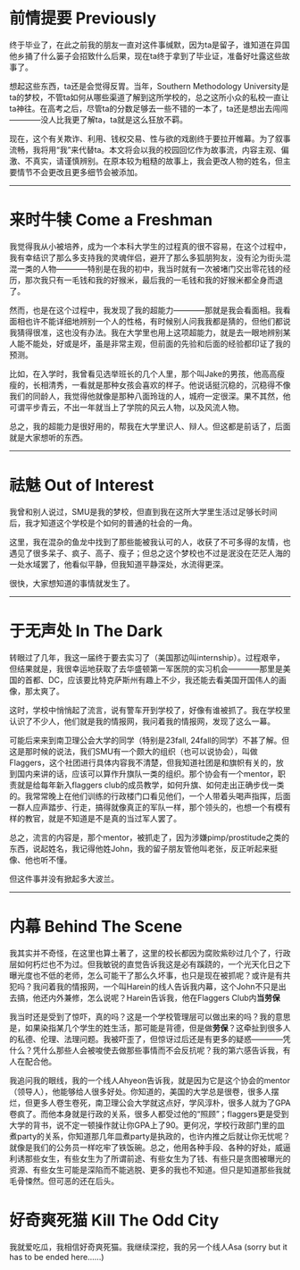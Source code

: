 # 前情提要 Previously
终于毕业了，在此之前我的朋友一直对这件事缄默，因为ta是留子，谁知道在异国他乡捅了什么篓子会招致什么后果，现在ta终于拿到了毕业证，准备好吐露这些故事了。

想起这些东西，ta还是会觉得反胃。当年，Southern Methodology University是ta的梦校，不管ta如何从哪些渠道了解到这所学校的，总之这所小众的私校一直让ta神往。在高考之后，尽管ta的分数足够去一些不错的一本了，ta还是想出去闯闯————没人比我更了解ta，ta就是这么狂放不羁。

现在，这个有关欺诈、利用、钱权交易、性与欲的戏剧终于要拉开帷幕。为了叙事流畅，我将用“我”来代替ta。本文将会以我的校园回忆作为故事流，内容主观、偏激、不真实，请谨慎辨别。在原本较为粗糙的故事上，我会更改人物的姓名，但主要情节不会更改且更多细节会被添加。

---

# 来时牛犊 Come a Freshman

我觉得我从小被培养，成为一个本科大学生的过程真的很不容易，在这个过程中，我有幸结识了那么多支持我的灵魂伴侣，避开了那么多狐朋狗友，没有沦为街头混混一类的人物————特别是在我的初中，我当时就有一次被堵门交出零花钱的经历，那次我只有一毛钱和我的好猴米，最后我的一毛钱和我的好猴米都全身而退了。

然而，也是在这个过程中，我发现了我的超能力————那就是我会看面相。我看面相也许不能详细地辨别一个人的性格，有时候别人问我我都是猜的，但他们都说我猜得很准，这也没有办法。我在大学里也用上这项超能力，就是去一眼地辨别某人能不能处，好或是坏，虽是非常主观，但前面的先验和后面的经验都印证了我的预测。

比如，在入学时，我曾看见选举班长的几个人里，那个叫Jake的男孩，他高高瘦瘦的，长相清秀，一看就是那种女孩会喜欢的样子。他说话挺沉稳的，沉稳得不像我们的同龄人，我觉得他就像是那种八面玲珑的人，城府一定很深。果不其然，他可谓平步青云，不出一年就当上了学院的风云人物，以及风流人物。

总之，我的超能力是很好用的，帮我在大学里识人、辩人。但这都是前话了，后面就是大家想听的东西。

---

# 祛魅 Out of Interest
我曾和别人说过，SMU是我的梦校，但直到我在这所大学里生活过足够长时间后，我才知道这个学校是个如何的普通的社会的一角。

这里，我在混杂的鱼龙中找到了那些能被我认可的人，收获了不可多得的友情，也遇见了很多呆子、疯子、高子、瘦子；但总之这个梦校也不过是泯没在茫茫人海的一处水域罢了，他看似平静，但我知道平静深处，水流得更深。

很快，大家想知道的事情就发生了。

---

# 于无声处 In The Dark

转眼过了几年，我这一届终于要去实习了（美国那边叫internship）。过程艰辛，但结果就是，我很幸运地获取了去华盛顿第一军医院的实习机会————那里是美国的首都、DC，应该要比特克萨斯州有趣上不少，我还能去看美国开国伟人的画像，那太爽了。

这时，学校中悄悄起了流言，说有警车开到学校了，好像有谁被抓了。我在学校里认识了不少人，他们就是我的情报网，我问着我的情报网，发现了这么一幕。

可能后来来到南卫理公会大学的同学（特别是23fall, 24fall的同学）不甚了解。但这是那时候的说法，我们SMU有一个颇大的组织（也可以说协会），叫做Flaggers，这个社团进行具体内容我不清楚，但我知道社团是和旗帜有关的，放到国内来讲的话，应该可以算作升旗队一类的组织。那个协会有一个mentor，职责就是给每年新入flaggers club的成员教学，如何升旗、如何走出正确步伐一类的。我常常晚上在他们训练的行政楼门口看见他们，一个人带着头喝声指挥，后面一群人应声踏步、行走，搞得就像真正的军队一样，那个领头的，也想一个有模有样的教官，就是不知道是不是真的当过军人罢了。

总之，流言的内容是，那个mentor，被抓走了，因为涉嫌pimp/prostitude之类的东西，说起姓名，我记得他姓John，我的留子朋友管他叫老张，反正听起来挺像、他也听不懂。

但这件事并没有掀起多大波兰。

---

# 内幕 Behind The Scene

我其实并不奇怪，在这里也算土著了，这里的校长都因为腐败紫砂过几个了，行政层如何朽烂也不为过。但我敏锐的直觉告诉我这是必有蹊跷的，一个光天化日之下曝光度也不低的老师，怎么可能干了那么久坏事，也只是现在被抓呢？或许是有共犯吗？我问着我的情报网，一个叫Harein的线人告诉我内幕，这个John不只是出去搞，他还内外兼修，怎么说呢？Harein告诉我，他在Flaggers Club内**当劳保**

我当时还是受到了惊吓，真的吗？这是一个学校管理层可以做出来的吗？我的意思是，如果染指某几个学生的姓生活，那可能是背德，但是做**劳保**？这牵扯到很多人的私德、伦理、法理问题。我被吓歪了，但惊讶过后还是有更多的疑惑————凭什么？凭什么那些人会被唆使去做那些事情而不会反抗呢？我的第六感告诉我，有人在配合他。

我追问我的眼线，我的一个线人Ahyeon告诉我，就是因为它是这个协会的mentor（领导人），他能够给人很多好处。你知道的，美国的大学总是很卷，很多人摆烂，但更多人卷生卷死，南卫理公会大学就这点好，学风淳朴，很多人就为了GPA卷疯了。而他本身就是行政的关系，很多人都受过他的“照顾”；flaggers更是受到大学的背书，说不定一顿操作就让你GPA上了90。更何况，学校行政部门里的皿煮party的关系，你知道那几年皿煮party是执政的，也许内推之后就让你无忧呢？就像是我们的公务员一样吃牢了铁饭碗。总之，他用各种手段、各种的好处，威逼利诱那些女生，有些女生为了所谓前途、有些女生为了钱、有些只是贪图被曝光的资源、有些女生可能是深陷而不能逃脱、更多的我也不知道。但只是知道那些我就毛骨悚然。但可恶的还在后头。

# 好奇爽死猫 Kill The Odd City
我就爱吃瓜，我相信好奇爽死猫。我继续深挖，我的另一个线人Asa (sorry but it has to be ended here......)
